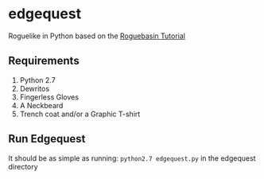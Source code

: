 # edgequest
Roguelike in Python based on the [Roguebasin Tutorial](http://www.roguebasin.com/index.php?title=Complete_Roguelike_Tutorial,_using_python%2Blibtcod)

## Requirements
1. Python 2.7
2. Dewritos
3. Fingerless Gloves
4. A Neckbeard
5. Trench coat and/or a Graphic T-shirt

## Run Edgequest
It should be as simple as running:
`python2.7 edgequest.py`
in the edgequest directory
